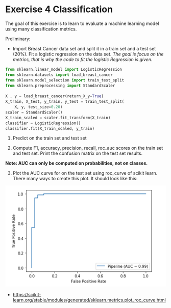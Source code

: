 # Exercise 4 Classification

The goal of this exercise is to learn to evaluate a machine learning model using many classification metrics.

Preliminary:

- Import Breast Cancer data set and split it in a train set and a test set (20%). Fit a logistic regression on the data set. *The goal is focus on the metrics, that is why the code to fit the logistic Regression is given.*

```python
from sklearn.linear_model import LogisticRegression
from sklearn.datasets import load_breast_cancer
from sklearn.model_selection import train_test_split
from sklearn.preprocessing import StandardScaler

X , y = load_breast_cancer(return_X_y=True)
X_train, X_test, y_train, y_test = train_test_split(
    X, y, test_size=0.20)
scaler = StandardScaler()
X_train_scaled = scaler.fit_transform(X_train)
classifier = LogisticRegression()
classifier.fit(X_train_scaled, y_train)
```

1. Predict on the train set and test set

2. Compute F1, accuracy, precision, recall, roc_auc scores on the train set and test set. Print the confusion matrix on the test set results.

**Note: AUC can only be computed on probabilities, not on classes.**

3. Plot the AUC curve for on the test set using roc_curve of scikit learn. There many ways to create this plot. It should look like this:

![alt text][logo_ex4]

[logo_ex4]: ./w2_day4_ex4_q3.png "ROC AUC "

- https://scikit-learn.org/stable/modules/generated/sklearn.metrics.plot_roc_curve.html